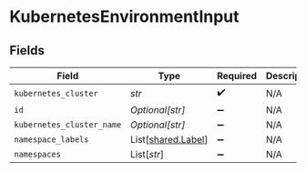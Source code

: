 # KubernetesEnvironmentInput


## Fields

| Field                                              | Type                                               | Required                                           | Description                                        |
| -------------------------------------------------- | -------------------------------------------------- | -------------------------------------------------- | -------------------------------------------------- |
| `kubernetes_cluster`                               | *str*                                              | :heavy_check_mark:                                 | N/A                                                |
| `id`                                               | *Optional[str]*                                    | :heavy_minus_sign:                                 | N/A                                                |
| `kubernetes_cluster_name`                          | *Optional[str]*                                    | :heavy_minus_sign:                                 | N/A                                                |
| `namespace_labels`                                 | List[[shared.Label](../../models/shared/label.md)] | :heavy_minus_sign:                                 | N/A                                                |
| `namespaces`                                       | List[*str*]                                        | :heavy_minus_sign:                                 | N/A                                                |